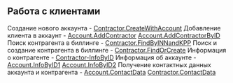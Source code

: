 ## Работа с клиентами

Cоздание нового аккаунта - [Contractor.CreateWithAccount](Contractor-CreateWithAccount.md)
Добавление клиента в аккаунт -         [Account.AddContractor](Account-AddContractor.md) [Account.AddContractorByID](Account-AddContractorByID.md)
Поиск контрагента в биллинге - [Contractor.FindByINNandKPP](Contractor-FindByINNandKPP.md)
Поиск и создание контрагента в биллинге - [Contractor.FindOrCreate](Contractor-FindOrCreate.md)
Информация о контрагенте - [Contractor-InfoByID](Contractor-InfoByID.md)
Информация об аккаунте -         [Account.InfoByID1](Account-InfoByID-1.md) [Account.InfoByID2](Account-InfoByID-2.md)
Получение контактных данных аккаунта и контрагента - [Account.ContactData](Account-ContactData.md) [Contractor.ContactData](Contractor-ContactData.md)
